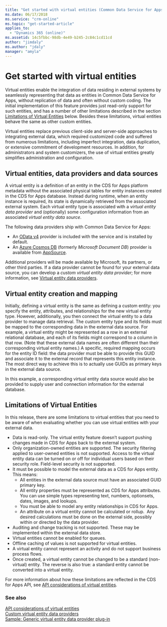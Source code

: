 ```yaml
---
title: "Get started with virtual entities (Common Data Service for Apps) | Microsoft Docs"
ms.date: 06/17/2018
ms.service: "crm-online"
ms.topic: "get-started-article"
applies_to: 
  - "Dynamics 365 (online)"
ms.assetid: 14c5fbbc-98db-4e49-b245-2c84c1cd11cd
author: "jimdaly"
ms.author: "jdaly"
manager: "amyla"
---
```


# Get started with virtual entities

Virtual entities enable the integration of data residing in external systems by seamlessly representing that data as entities in Common Data Service for Apps, without replication of data and often without custom coding. The initial implementation of this feature provides just read-only support for such entities, and has a number of other limitations described in the section [Limitations of Virtual Entities](#limitations-of-virtual-entities) below. Besides these limitations, virtual entities behave the same as other custom entities. 

Virtual entities replace previous client-side and server-side approaches to integrating external data, which required customized code and suffered from numerous limitations, including imperfect integration, data duplication, or extensive commitment of development resources.  In addition, for administrators and system customizers, the use of virtual entities greatly simplifies administration and configuration.

<!-- TODO:
This section discusses the implications of virtual entities for developers. For more information about managing virtual entities from the user interface, see [Create and edit virtual entities](../../customize/create-edit-virtual-entities.md).  -->

## Virtual entities, data providers and data sources

A virtual entity is a definition of an entity in the CDS for Apps platform metadata without the associated physical tables for entity instances created in the CDS for Apps database. Instead during runtime, when an entity instance is required, its state is dynamically retrieved from the associated external system. Each virtual entity type is associated with a *virtual entity data provider* and (optionally) some configuration information from an associated *virtual entity data source*. 

<!-- TODO:
A data provider is a particular type of CDS for Apps plug-in, which is registered against CRUD events that occur in the platform. This initial release only supports READ operations. More information: [Write a plug-in](../write-plugin.md) -->

The following data providers ship with Common Data Service for Apps:
- An [OData v4](http://www.odata.org/documentation/) provider is included with the service and is installed by default.
- An [Azure Cosmos DB](https://docs.microsoft.com/azure/cosmos-db) (formerly *Microsoft Document DB*) provider is available from [AppSource](https://appsource.microsoft.com).

Additional providers will be made available by Microsoft, its partners, or other third parties. If a data provider cannot be found for your external data source, you can develop a *custom virtual entity data provider*; for more information, see [Virtual entity data providers](custom-ve-data-providers.md).

## Virtual entity creation and mapping

Initially, defining a virtual entity is the same as defining a custom entity: you specify the entity, attributes, and relationships for the new virtual entity type. However, additionally, you then connect the virtual entity to a data provider to manage data retrieval. The custom entity type and its fields must be mapped to the corresponding data in the external data source.  For example, a virtual entity might be represented as a row in an external relational database, and each of its fields might correspond to a column in that row.  (Note that these external data names are often different than their corresponding virtual entity names.) A specific, required mapping occurs for the entity ID field: the data provider must be able to provide this GUID and associate it to the external record that represents this entity instance. The most direct way to achieve this is to actually use GUIDs as primary keys in the external data source.  

In this example, a corresponding virtual entity data source would also be provided to supply user and connection information for the external database.

## Limitations of Virtual Entities

In this release, there are some limitations to virtual entities that you need to be aware of when evaluating whether you can use virtual entities with your external data.
- Data is read-only. The virtual entity feature doesn’t support pushing changes made in CDS for Apps back to the external system.
- Only organization-owned entities are supported. The security filtering applied to user-owned entities is not supported. Access to the virtual entity data can be turned on or off for individual users based on their security role. Field-level security is not supported.
- It must be possible to model the external data as a CDS for Apps entity. This means:
    - All entities in the external data source must have an associated GUID primary key.  
    - All entity properties must be represented as CDS for Apps attributes. You can use simple types representing text, numbers, optionsets, dates, images, and lookups. 
    - You must be able to model any entity relationships in CDS for Apps.
    - An attribute on a virtual entity cannot be calculated or rollup.  Any desired calculations must be done on the external side, possibly within or directed by the data provider.
- Auditing and change tracking is not supported.  These may be implemented within the external data store.
- Virtual entities cannot be enabled for queues.
- Offline caching of values is not supported for virtual entities.
- A virtual entity cannot represent an activity and do not support business process flows.
- Once created, a virtual entity cannot be changed to be a standard (non-virtual) entity.  The reverse is also true: a standard entity cannot be converted into a virtual entity.

<!-- TODO: Make bulleted list into table?  Make more complete by reviewing API modification tables. -->

For more information about how these limitations are reflected in the CDS for Apps API, see [API considerations of virtual entities](api-considerations-ve.md). 

### See also

[API considerations of virtual entities](api-considerations-ve.md)<br />
[Custom virtual entity data providers](custom-ve-data-providers.md)<br />
[Sample: Generic virtual entity data provider plug-in](sample-generic-ve-plugin.md)